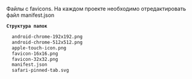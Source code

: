 Файлы с favicons. На каждом проекте необходимо отредактировать файл manifest.json<br>

**`Структура папок`**

```bash
  android-chrome-192x192.png
  android-chrome-512x512.png
  apple-touch-icon.png
  favicon-16x16.png
  favicon-32x32.png
  manifest.json
  safari-pinned-tab.svg
```
